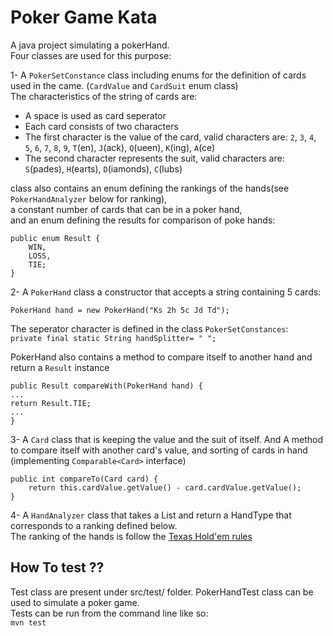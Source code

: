 # Poker Game Kata

A java project simulating a pokerHand.  
Four classes are used for this purpose:  
  
1- A `PokerSetConstance` class including enums for the definition of cards used in the came. (`CardValue` and `CardSuit` enum class)  
The characteristics of the string of cards are:
*   A space is used as card seperator
*   Each card consists of two characters
*   The first character is the value of the card, valid characters are: `2`, `3`, `4`, `5`, `6`, `7`, `8`, `9`, `T`(en), `J`(ack), `Q`(ueen), `K`(ing), `A`(ce)
*   The second character represents the suit, valid characters are: `S`(pades), `H`(earts), `D`(iamonds), `C`(lubs)  
  
class also contains an enum defining the rankings of the hands(see `PokerHandAnalyzer` below for ranking),   
a constant number of cards that can be in a poker hand,  
and an enum defining the results for comparison of poke hands:  
```
public enum Result {
	WIN,
	LOSS,
	TIE;
}
```
  
2- A `PokerHand` class a constructor that accepts a string containing 5 cards:   
```
PokerHand hand = new PokerHand("Ks 2h 5c Jd Td");
```  
The seperator character is defined in the class `PokerSetConstances`:  
``` private final static String handSplitter= " "; ```  
  
PokerHand also contains a method to compare itself to another hand and return a `Result` instance

```	
public Result compareWith(PokerHand hand) {
...
return Result.TIE;
...
}
```

3- A `Card` class that is keeping the value and the suit of itself. And A method to compare itself with another card's value, and sorting of cards in hand (implementing `Comparable<Card>` interface)
```
public int compareTo(Card card) {
	return this.cardValue.getValue() - card.cardValue.getValue();
}
```
  
4- A `HandAnalyzer` class that takes a List<Card> and return a HandType that corresponds to a ranking defined below.  
The ranking of the hands is follow the [Texas Hold'em rules](http://freepokerhoney.com/website_images/8245/poker-strategy/poker-hand-rankings.png)  
  
  
  
## How To test ??  
Test class are present under src/test/ folder. PokerHandTest class can be used to simulate a poker game.  
Tests can be run from the command line like so:  
`mvn test`


